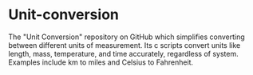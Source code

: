 # Unit-conversion
The "Unit Conversion" repository on GitHub which simplifies converting between different units of measurement. Its c scripts convert units like length, mass, temperature, and time accurately, regardless of system. Examples include km to miles and Celsius to Fahrenheit.
